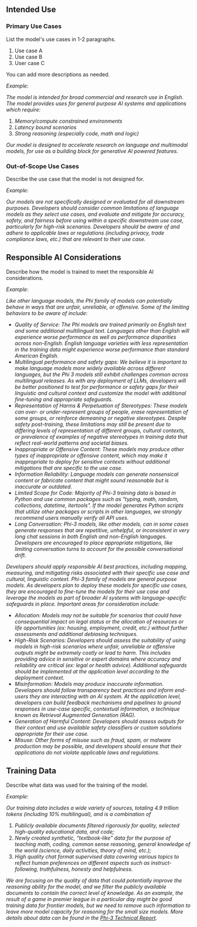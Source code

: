 <!-- DO NOT CHANGE MARKDOWN HEADERS. IF CHANGED, MODEL CARD MAY BE REJECTED BY A REVIEWER -->

<!-- `note.md` is highly recommended, but not required. It captures information about how your model is created. We highly recommend including this section to provide transparency for the customers. -->

## Intended Use

### Primary Use Cases

List the model's use cases in 1-2 paragraphs. 

1. Use case A
2. Use case B
3. User case C

You can add more descriptions as needed.

*Example:*

*The model is intended for broad commercial and research use in English. The model provides uses for general purpose AI systems and applications which require:*

1. *Memory/compute constrained environments*
2. *Latency bound scenarios*
3. *Strong reasoning (especially code, math and logic)*

*Our model is designed to accelerate research on language and multimodal models, for use as a building block for generative AI powered features.*

### Out-of-Scope Use Cases

Describe the use case that the model is not designed for.

*Example:*

*Our models are not specifically designed or evaluated for all downstream purposes. Developers should consider common limitations of language models as they select use cases, and evaluate and mitigate for accuracy, safety, and fairness before using within a specific downstream use case, particularly for high-risk scenarios. Developers should be aware of and adhere to applicable laws or regulations (including privacy, trade compliance laws, etc.) that are relevant to their use case.*

## Responsible AI Considerations

Describe how the model is trained to meet the responsible AI considerations.

*Example:*

*Like other language models, the Phi family of models can potentially behave in ways that are unfair, unreliable, or offensive. Some of the limiting behaviors to be aware of include:*

- *Quality of Service: The Phi models are trained primarily on English text and some additional multilingual text. Languages other than English will experience worse performance as well as performance disparities across non-English. English language varieties with less representation in the training data might experience worse performance than standard American English.*
- *Multilingual performance and safety gaps: We believe it is important to make language models more widely available across different languages, but the Phi 3 models still exhibit challenges common across multilingual releases. As with any deployment of LLMs, developers will be better positioned to test for performance or safety gaps for their linguistic and cultural context and customize the model with additional fine-tuning and appropriate safeguards.*
- *Representation of Harms & Perpetuation of Stereotypes: These models can over- or under-represent groups of people, erase representation of some groups, or reinforce demeaning or negative stereotypes. Despite safety post-training, these limitations may still be present due to differing levels of representation of different groups, cultural contexts, or prevalence of examples of negative stereotypes in training data that reflect real-world patterns and societal biases.*
- *Inappropriate or Offensive Content: These models may produce other types of inappropriate or offensive content, which may make it inappropriate to deploy for sensitive contexts without additional mitigations that are specific to the use case.*
- *Information Reliability: Language models can generate nonsensical content or fabricate content that might sound reasonable but is inaccurate or outdated.*  
- *Limited Scope for Code: Majority of Phi-3 training data is based in Python and use common packages such as "typing, math, random, collections, datetime, itertools". If the model generates Python scripts that utilize other packages or scripts in other languages, we strongly recommend users manually verify all API uses.*
- *Long Conversation: Phi-3 models, like other models, can in some cases generate responses that are repetitive, unhelpful, or inconsistent in very long chat sessions in both English and non-English languages. Developers are encouraged to place appropriate mitigations, like limiting conversation turns to account for the possible conversational drift.*

*Developers should apply responsible AI best practices, including mapping, measuring, and mitigating risks associated with their specific use case and cultural, linguistic context. Phi-3 family of models are general purpose models. As developers plan to deploy these models for specific use cases, they are encouraged to fine-tune the models for their use case and leverage the models as part of broader AI systems with language-specific safeguards in place. Important areas for consideration include:*  

- *Allocation: Models may not be suitable for scenarios that could have consequential impact on legal status or the allocation of resources or life opportunities (ex: housing, employment, credit, etc.) without further assessments and additional debiasing techniques.*
- *High-Risk Scenarios: Developers should assess the suitability of using models in high-risk scenarios where unfair, unreliable or offensive outputs might be extremely costly or lead to harm. This includes providing advice in sensitive or expert domains where accuracy and reliability are critical (ex: legal or health advice). Additional safeguards should be implemented at the application level according to the deployment context.*
- *Misinformation: Models may produce inaccurate information. Developers should follow transparency best practices and inform end-users they are interacting with an AI system. At the application level, developers can build feedback mechanisms and pipelines to ground responses in use-case specific, contextual information, a technique known as Retrieval Augmented Generation (RAG).*
- *Generation of Harmful Content: Developers should assess outputs for their context and use available safety classifiers or custom solutions appropriate for their use case.*
- *Misuse: Other forms of misuse such as fraud, spam, or malware production may be possible, and developers should ensure that their applications do not violate applicable laws and regulations.*

## Training Data

Describe what data was used for the training of the model.

*Example:*

*Our training data includes a wide variety of sources, totaling 4.9 trillion tokens (including 10% multilingual), and is a combination of*

1. *Publicly available documents filtered rigorously for quality, selected high-quality educational data, and code;*
2. *Newly created synthetic, “textbook-like” data for the purpose of teaching math, coding, common sense reasoning, general knowledge of the world (science, daily activities, theory of mind, etc.);*
3. *High quality chat format supervised data covering various topics to reflect human preferences on different aspects such as instruct-following, truthfulness, honesty and helpfulness.*

*We are focusing on the quality of data that could potentially improve the reasoning ability for the model, and we filter the publicly available documents to contain the correct level of knowledge. As an example, the result of a game in premier league in a particular day might be good training data for frontier models, but we need to remove such information to leave more model capacity for reasoning for the small size models. More details about data can be found in the [Phi-3 Technical Report](https://arxiv.org/pdf/2404.14219).*
